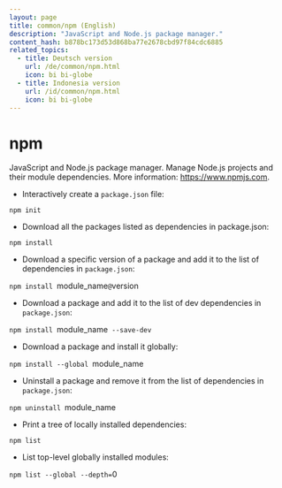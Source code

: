 ```yaml
---
layout: page
title: common/npm (English)
description: "JavaScript and Node.js package manager."
content_hash: b878bc173d53d868ba77e2678cbd97f84cdc6885
related_topics:
  - title: Deutsch version
    url: /de/common/npm.html
    icon: bi bi-globe
  - title: Indonesia version
    url: /id/common/npm.html
    icon: bi bi-globe
---
```

# npm

JavaScript and Node.js package manager.
Manage Node.js projects and their module dependencies.
More information: <https://www.npmjs.com>.

- Interactively create a `package.json` file:

`npm init`

- Download all the packages listed as dependencies in package.json:

`npm install`

- Download a specific version of a package and add it to the list of dependencies in `package.json`:

`npm install `<span class="tldr-var badge badge-pill bg-dark-lm bg-white-dm text-white-lm text-dark-dm font-weight-bold">module_name</span>`@`<span class="tldr-var badge badge-pill bg-dark-lm bg-white-dm text-white-lm text-dark-dm font-weight-bold">version</span>

- Download a package and add it to the list of dev dependencies in `package.json`:

`npm install `<span class="tldr-var badge badge-pill bg-dark-lm bg-white-dm text-white-lm text-dark-dm font-weight-bold">module_name</span>` --save-dev`

- Download a package and install it globally:

`npm install --global `<span class="tldr-var badge badge-pill bg-dark-lm bg-white-dm text-white-lm text-dark-dm font-weight-bold">module_name</span>

- Uninstall a package and remove it from the list of dependencies in `package.json`:

`npm uninstall `<span class="tldr-var badge badge-pill bg-dark-lm bg-white-dm text-white-lm text-dark-dm font-weight-bold">module_name</span>

- Print a tree of locally installed dependencies:

`npm list`

- List top-level globally installed modules:

`npm list --global --depth=`<span class="tldr-var badge badge-pill bg-dark-lm bg-white-dm text-white-lm text-dark-dm font-weight-bold">0</span>
